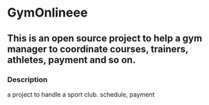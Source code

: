 # GymOnlineee

## This is an open source project to help a gym manager to coordinate courses, trainers, athletes, payment and so on.


### Description

a project to handle a sport club. schedule, payment
